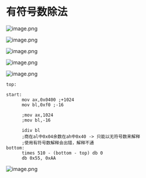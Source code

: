 # 有符号数除法



![image.png](https://cdn.nlark.com/yuque/0/2021/png/288075/1619940791526-f1f7051d-8a11-4ebe-9090-208fa6b8403b.png)

![image.png](https://cdn.nlark.com/yuque/0/2021/png/288075/1619940894425-4bd6a18c-026f-449a-8b64-e25af256f688.png)

![image.png](https://cdn.nlark.com/yuque/0/2021/png/288075/1619941022783-461665a0-7dc7-497b-b7fd-129cb0a8e9cd.png)

![image.png](https://cdn.nlark.com/yuque/0/2021/png/288075/1619941147514-0bdfe117-6257-4a00-aec4-b25f0a0b66c8.png)

![image.png](https://cdn.nlark.com/yuque/0/2021/png/288075/1619941186727-07f5a55e-ce73-482c-a71c-2b7664326480.png)

```
top:

start:
      mov ax,0x0400 ;+1024
      mov bl,0xf0 ;-16

      ;mov ax,1024
      ;mov bl,-16

      idiv bl
      ;商在al中0x04余数在ah中0x40 -> 只能以无符号数来解释
      ;使用有符号数解释会出错，解释不通
bottom:
      times 510 - (bottom - top) db 0
      db 0x55, 0xAA
```

![image.png](https://cdn.nlark.com/yuque/0/2021/png/288075/1619941959518-0d055d48-710f-473f-9090-e828592d854d.png)



